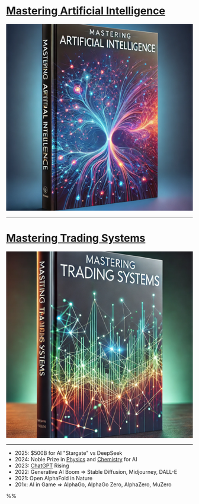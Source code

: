 # [Mastering Artificial Intelligence](mastering_ai)
[![Mastering Artificial Intelligence](mastering_ai.png?raw=true "Mastering Artificial Intelligence")](mastering_ai)

---

# [Mastering Trading Systems](mastering_ts)
[![Mastering Trading Systems](mastering_ts.png?raw=true "Mastering Trading Systems")](mastering_ts)

---
* 2025: $500B for AI "Stargate" vs DeepSeek
* 2024: Noble Prize in [Physics](https://www.nobelprize.org/prizes/physics/2024/summary/) and [Chemistry](https://www.nobelprize.org/prizes/chemistry/2024/summary/) for AI
* 2023: [ChatGPT](https://chatgpt.com/) Rising
* 2022: Generative AI Boom => Stable Diffusion, Midjourney, DALL-E
* 2021: Open AlphaFold in Nature
* 201x: AI in Game => AlphaGo, AlphaGo Zero, AlphaZero, MuZero

%%
